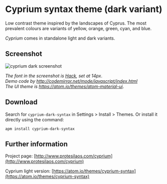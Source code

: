 # Cyprium syntax theme (dark variant)

Low contrast theme inspired by the landscapes of Cyprus. The most prevalent colours are variants of yellow, orange, green, cyan, and blue.

*Cyprium* comes in standalone light and dark variants.

## Screenshot

![cyprium dark screenshot](https://raw.githubusercontent.com/protesilaos/prot16/master/cyprium/img/cyprium_dark_sample.png)

*The font in the screenshot is [Hack](https://github.com/chrissimpkins/Hack), set at 14px*.  
*Demo code by http://codemirror.net/mode/javascript/index.html*  
*The UI theme is https://atom.io/themes/atom-material-ui*.

## Download

Search for `cyprium-dark-syntax` in Settings > Install > Themes. Or install it directly using the command:

```shell
apm install cyprium-dark-syntax
```

## Further information

Project page: [http://www.protesilaos.com/cyprium](http://www.protesilaos.com/cyprium)

Cyprium light version: [https://atom.io/themes/cyprium-syntax](https://atom.io/themes/cyprium-syntax)
